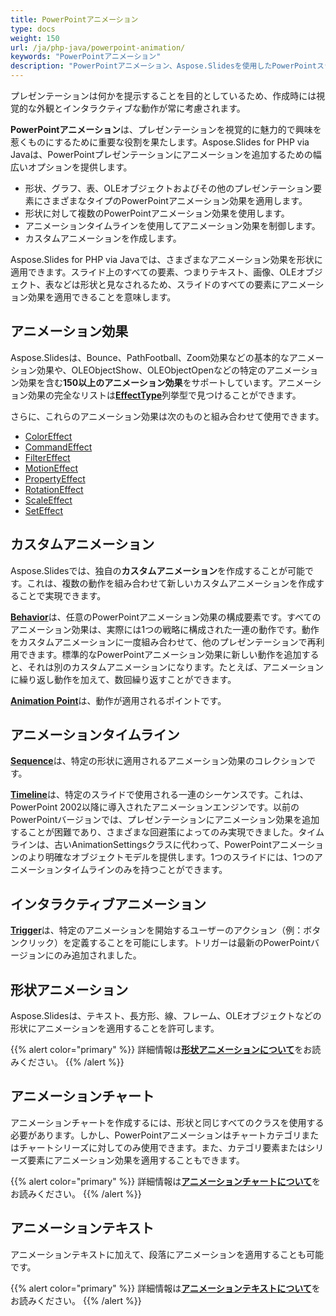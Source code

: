 ```yaml
---
title: PowerPointアニメーション
type: docs
weight: 150
url: /ja/php-java/powerpoint-animation/
keywords: "PowerPointアニメーション"
description: "PowerPointアニメーション、Aspose.Slidesを使用したPowerPointスライドアニメーション。"
---
```


プレゼンテーションは何かを提示することを目的としているため、作成時には視覚的な外観とインタラクティブな動作が常に考慮されます。

**PowerPointアニメーション**は、プレゼンテーションを視覚的に魅力的で興味を惹くものにするために重要な役割を果たします。Aspose.Slides for PHP via Javaは、PowerPointプレゼンテーションにアニメーションを追加するための幅広いオプションを提供します。

- 形状、グラフ、表、OLEオブジェクトおよびその他のプレゼンテーション要素にさまざまなタイプのPowerPointアニメーション効果を適用します。
- 形状に対して複数のPowerPointアニメーション効果を使用します。
- アニメーションタイムラインを使用してアニメーション効果を制御します。
- カスタムアニメーションを作成します。

Aspose.Slides for PHP via Javaでは、さまざまなアニメーション効果を形状に適用できます。スライド上のすべての要素、つまりテキスト、画像、OLEオブジェクト、表などは形状と見なされるため、スライドのすべての要素にアニメーション効果を適用できることを意味します。

## **アニメーション効果**
Aspose.Slidesは、Bounce、PathFootball、Zoom効果などの基本的なアニメーション効果や、OLEObjectShow、OLEObjectOpenなどの特定のアニメーション効果を含む**150以上のアニメーション効果**をサポートしています。アニメーション効果の完全なリストは[**EffectType**](https://reference.aspose.com/slides/net/aspose.slides.animation/effecttype)列挙型で見つけることができます。

さらに、これらのアニメーション効果は次のものと組み合わせて使用できます。

- [ColorEffect](https://reference.aspose.com/slides/php-java/aspose.slides/ColorEffect)
- [CommandEffect](https://reference.aspose.com/slides/php-java/aspose.slides/CommandEffect)
- [FilterEffect](https://reference.aspose.com/slides/php-java/aspose.slides/FilterEffect)
- [MotionEffect](https://reference.aspose.com/slides/php-java/aspose.slides/MotionEffect)
- [PropertyEffect](https://reference.aspose.com/slides/php-java/aspose.slides/PropertyEffect)
- [RotationEffect](https://reference.aspose.com/slides/php-java/aspose.slides/RotationEffect)
- [ScaleEffect](https://reference.aspose.com/slides/php-java/aspose.slides/ScaleEffect)
- [SetEffect](https://reference.aspose.com/slides/php-java/aspose.slides/SetEffect)

## **カスタムアニメーション**
Aspose.Slidesでは、独自の**カスタムアニメーション**を作成することが可能です。これは、複数の動作を組み合わせて新しいカスタムアニメーションを作成することで実現できます。

[**Behavior**](https://reference.aspose.com/slides/php-java/aspose.slides/Behavior)は、任意のPowerPointアニメーション効果の構成要素です。すべてのアニメーション効果は、実際には1つの戦略に構成された一連の動作です。動作をカスタムアニメーションに一度組み合わせて、他のプレゼンテーションで再利用できます。標準的なPowerPointアニメーション効果に新しい動作を追加すると、それは別のカスタムアニメーションになります。たとえば、アニメーションに繰り返し動作を加えて、数回繰り返すことができます。

[**Animation Point**](https://reference.aspose.com/slides/php-java/aspose.slides/Point)は、動作が適用されるポイントです。

## **アニメーションタイムライン**
[**Sequence**](https://reference.aspose.com/slides/php-java/aspose.slides/Sequence)は、特定の形状に適用されるアニメーション効果のコレクションです。

[**Timeline**](https://reference.aspose.com/slides/php-java/aspose.slides/AnimationTimeLine)は、特定のスライドで使用される一連のシーケンスです。これは、PowerPoint 2002以降に導入されたアニメーションエンジンです。以前のPowerPointバージョンでは、プレゼンテーションにアニメーション効果を追加することが困難であり、さまざまな回避策によってのみ実現できました。タイムラインは、古いAnimationSettingsクラスに代わって、PowerPointアニメーションのより明確なオブジェクトモデルを提供します。1つのスライドには、1つのアニメーションタイムラインのみを持つことができます。

## **インタラクティブアニメーション**
[**Trigger**](https://reference.aspose.com/slides/php-java/aspose.slides/EffectTriggerType)は、特定のアニメーションを開始するユーザーのアクション（例：ボタンクリック）を定義することを可能にします。トリガーは最新のPowerPointバージョンにのみ追加されました。

## **形状アニメーション**
Aspose.Slidesは、テキスト、長方形、線、フレーム、OLEオブジェクトなどの形状にアニメーションを適用することを許可します。

{{% alert color="primary" %}} 
詳細情報は[**形状アニメーションについて**](/slides/ja/php-java/shape-animation/)をお読みください。
{{% /alert %}}

## **アニメーションチャート**
アニメーションチャートを作成するには、形状と同じすべてのクラスを使用する必要があります。しかし、PowerPointアニメーションはチャートカテゴリまたはチャートシリーズに対してのみ使用できます。また、カテゴリ要素またはシリーズ要素にアニメーション効果を適用することもできます。

{{% alert color="primary" %}} 
詳細情報は[**アニメーションチャートについて**](/slides/ja/php-java/animated-charts/)をお読みください。
{{% /alert %}}

## **アニメーションテキスト**
アニメーションテキストに加えて、段落にアニメーションを適用することも可能です。

{{% alert color="primary" %}} 
詳細情報は[**アニメーションテキストについて**](/slides/ja/php-java/animated-text/)をお読みください。
{{% /alert %}}